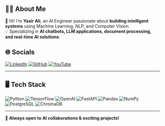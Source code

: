  

## **👨‍💻 About Me**  
👋 Hi! I'm **Yasir Ali**, an AI Engineer passionate about **building intelligent systems** using Machine Learning, NLP, and Computer Vision.  
💡 Specializing in **AI chatbots, LLM applications, document processing, and real-time AI solutions**.  

## **🌐 Socials**  
[![LinkedIn](https://img.shields.io/badge/LinkedIn-blue?style=for-the-badge&logo=linkedin)](https://www.linkedin.com/in/yasir789798/)   [![GitHub](https://img.shields.io/badge/GitHub-black?style=for-the-badge&logo=github)](https://github.com/yasirrustam06)  [![YouTube](https://img.shields.io/badge/YouTube-red?style=for-the-badge&logo=youtube)](https://www.youtube.com/channel/UCDTpeI7tkSctedh1IXVZaRw)  



---

## **🖥️ Tech Stack**  
![Python](https://img.shields.io/badge/Python-3776AB?style=for-the-badge&logo=python&logoColor=white)  ![TensorFlow](https://img.shields.io/badge/TensorFlow-FF6F00?style=for-the-badge&logo=tensorflow&logoColor=white) ![OpenAI](https://img.shields.io/badge/OpenAI-412991?style=for-the-badge&logo=openai&logoColor=white) ![FastAPI](https://img.shields.io/badge/FastAPI-009688?style=for-the-badge&logo=fastapi&logoColor=white)  ![Pandas](https://img.shields.io/badge/Pandas-150458?style=for-the-badge&logo=pandas&logoColor=white) ![NumPy](https://img.shields.io/badge/NumPy-013243?style=for-the-badge&logo=numpy&logoColor=white)  ![PostgreSQL](https://img.shields.io/badge/PostgreSQL-336791?style=for-the-badge&logo=postgresql&logoColor=white)  ![ChromaDB](https://img.shields.io/badge/ChromaDB-0A0A0A?style=for-the-badge&logo=databricks&logoColor=white)  
  
 

 




---

🚀 **Always open to AI collaborations & exciting projects!**  
